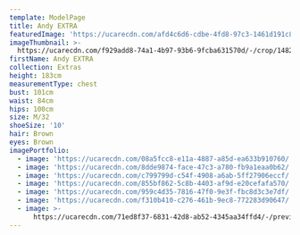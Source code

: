 ```yaml
---
template: ModelPage
title: Andy EXTRA
featuredImage: 'https://ucarecdn.com/afd4c6d6-cdbe-4fd8-97c3-1461d191c86d/'
imageThumbnail: >-
  https://ucarecdn.com/f929add8-74a1-4b97-93b6-9fcba631570d/-/crop/1482x1932/168,236/-/preview/
firstName: Andy EXTRA
collection: Extras
height: 183cm
measurementType: chest
bust: 101cm
waist: 84cm
hips: 100cm
size: M/32
shoeSize: '10'
hair: Brown
eyes: Brown
imagePortfolio:
  - image: 'https://ucarecdn.com/08a5fcc8-e11a-4887-a85d-ea633b910760/'
  - image: 'https://ucarecdn.com/8dde9874-face-47c3-a780-fb9a1eaa0b62/'
  - image: 'https://ucarecdn.com/c799799d-c54f-4908-a6ab-5ff27906eccf/'
  - image: 'https://ucarecdn.com/855bf862-5c8b-4403-af9d-e20cefafa570/'
  - image: 'https://ucarecdn.com/959c4d35-7816-47f0-9e3f-fbc8d3c3e7df/'
  - image: 'https://ucarecdn.com/f310b410-c276-461b-9ec8-772283d90647/'
  - image: >-
      https://ucarecdn.com/71ed8f37-6831-42d8-ab52-4345aa34ffd4/-/preview/-/rotate/90/
---
```


